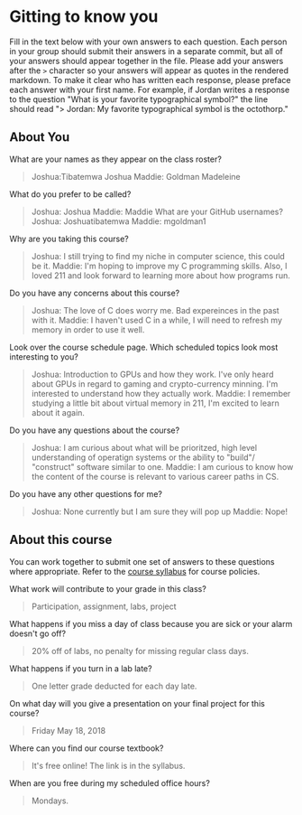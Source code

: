 # Gitting to know you
Fill in the text below with your own answers to each question. Each person in your group should submit their answers in a separate commit, but all of your answers should appear together in the file. Please add your answers after the `>` character so your answers will appear as quotes in the rendered markdown. To make it clear who has written each response, please preface each answer with your first name. For example, if Jordan writes a response to the question "What is your favorite typographical symbol?" the line should read "> Jordan: My favorite typographical symbol is the octothorp." 

## About You
What are your names as they appear on the class roster?
> Joshua:Tibatemwa Joshua
> Maddie: Goldman Madeleine

What do you prefer to be called?
> Joshua: Joshua
> Maddie: Maddie 
What are your GitHub usernames?
> Joshua: Joshuatibatemwa
> Maddie: mgoldman1

Why are you taking this course?
> Joshua: I still trying to find my niche in computer science, this could be it.
> Maddie: I'm hoping to improve my C programming skills. Also, I loved 211 and look forward to learning more about how programs run. 

Do you have any concerns about this course?
> Joshua: The love of C does worry me. Bad expereinces in the past with it.
> Maddie: I haven't used C in a while, I will need to refresh my memory in order to use it well. 

Look over the course schedule page. Which scheduled topics look most interesting to you?
> Joshua: Introduction to GPUs and how they work. I've only heard about GPUs in regard to gaming and crypto-currency minning. I'm
     interested to understand how they actually work.
> Maddie:  I remember studying a little bit about virtual memory in 211, I'm excited to learn about it again. 

Do you have any questions about the course?
> Joshua: I am curious about what will be prioritzed, high level understanding of operatign systems or the ability to "build"/
   "construct" software similar to one.
> Maddie: I am curious to know how the content of the course is relevant to various career paths in CS. 
 

Do you have any other questions for me?
> Joshua: None currently but I am sure they will pop up
> Maddie: Nope! 

## About this course
You can work together to submit one set of answers to these questions where appropriate. Refer to the [course syllabus](http://www.cs.grinnell.edu/~curtsinger/teaching/2018S/CSC213/syllabus/) for course policies.

What work will contribute to your grade in this class?
> Participation, assignment, labs, project

What happens if you miss a day of class because you are sick or your alarm doesn't go off?
> 20% off of labs, no penalty for missing regular class days. 

What happens if you turn in a lab late?
> One letter grade deducted for each day late. 

On what day will you give a presentation on your final project for this course?
> Friday May 18, 2018

Where can you find our course textbook?
> It's free online! The link is in the syllabus. 

When are you free during my scheduled office hours?
> Mondays. 
